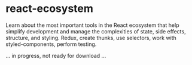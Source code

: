 # react-ecosystem
Learn about the most important tools in the React ecosystem that help simplify development and manage the complexities of state, side effects, structure, and styling.   Redux, create thunks, use selectors, work with styled-components, perform testing.

... in progress, not ready for download ...

